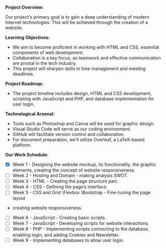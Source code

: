 **Project Overview:**

Our project's primary goal is to gain a deep understanding of modern Internet technologies. This will be achieved through the creation of a website.

**Learning Objectives:**
- We aim to become proficient in working with HTML and CSS, essential components of web development.
- Collaboration is a key focus, as teamwork and effective communication are pivotal in the tech industry.
- This project will sharpen skills in time management and meeting deadlines.
  
**Project Roadmap:**
- The project timeline includes design, HTML and CSS development, scripting with JavaScript and PHP, and database implementation for user login.

**Technological Arsenal:**
- Tools such as Photoshop and Canva will be used for graphic design.
- Visual Studio Code will serve as our coding environment.
- GitHub will facilitate version control and collaboration.
- For document preparation, we'll utilize Overleaf, a LaTeX-based platform.


**Our Work Schedule:**

- [x] Week 1 - Designing the website mockup, its functionality, the graphic elements, creating the concept of website responsiveness.
- [ ] Week 2 - Hosting and Domain - making analysis SWOT.
- [ ] Week 3 - HTML - Creating the page structure part.
- [ ] Week 4 - CSS - Defining the page’s interface.
- [ ] Week 5 - CSS and Grid \Flexbox \Bootstrap - Fine-tuning the page layout
- creating website responsiveness.
- [ ] Week 6 - JavaScript - Creating basic scripts.
- [ ] Week 7 - JavaScript - Developing scripts for website interactions.
- [ ] Week 8 - PHP - Implementing scripts connecting to the database, enabling
login, and adding Cookies and Newsletter.
- [ ] Week 9 - Implementing databases to allow user login.